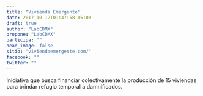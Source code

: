 ```yaml
---
title: "Vivienda Emergente"
date: 2017-10-12T01:47:58-05:00
draft: true
author: "LabCDMX"
propone: "LabCDMX"
participa: ""
head_image: false
sitio: "viviendaemergente.com/"
facebook: ""
twitter: ""
---
```

Iniciativa que busca financiar colectivamente la producción de 15 viviendas para brindar refugio temporal a damnificados.

